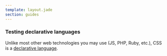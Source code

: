 ```yaml
---
template: layout.jade
section: guides
---
```


### Testing declarative languages

Unlike most other web technologies you may use (JS, PHP, Ruby, etc.), CSS is a [declarative language](http://en.wikipedia.org/wiki/Declarative_programming).